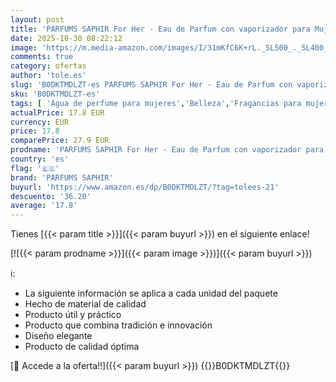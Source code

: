 ```yaml
---
layout: post
title: 'PARFUMS SAPHIR For Her - Eau de Parfum con vaporizador para Mujer - 200 ml  Paquete de 2 '
date: 2025-10-30 08:22:12
image: 'https://m.media-amazon.com/images/I/31mKfC6K+rL._SL500_._SL400_.jpg'
comments: true
category: ofertas
author: 'tole.es'
slug: 'B0DKTMDLZT-es PARFUMS SAPHIR For Her - Eau de Parfum con vaporizador...'
sku: 'B0DKTMDLZT-es'
tags: [ 'Agua de perfume para mujeres','Belleza','Fragancias para mujeres','Perfumes y fragancias','de','eau','parfum','parfums saphir','🇪🇸', ]
actualPrice: 17.8 EUR
currency: EUR
price: 17.8
comparePrice: 27.9 EUR
prodname: 'PARFUMS SAPHIR For Her - Eau de Parfum con vaporizador para Mujer - 200 ml  Paquete de 2 '
country: 'es'
flag: '🇪🇸'
brand: 'PARFUMS SAPHIR'
buyurl: 'https://www.amazon.es/dp/B0DKTMDLZT/?tag=tolees-21'
descuento: '36.20'
average: '17.8'
---
```


Tienes [{{< param title >}}]({{< param buyurl >}}) en el siguiente enlace!

[![{{< param prodname >}}]({{< param image >}})]({{< param buyurl >}})

ℹ️:

- La siguiente información se aplica a cada unidad del paquete
- Hecho de material de calidad
- Producto útil y práctico
- Producto que combina tradición e innovación
- Diseño elegante
- Producto de calidad óptima

[🛒 Accede a la oferta!!]({{< param buyurl >}})
{{<world>}}B0DKTMDLZT{{</world>}}
